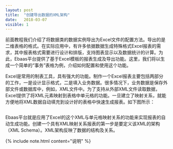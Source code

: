 ```yaml
---
layout: post
title:  "创建导出数据的XML架构"
date:   2018-03-07
visible: 1
---
```


前面教程我们介绍了将数据类的数据实例导出为Excel文件的配置方法。导出的是二维表格的格式。在实际应用中，有许多依据数据生成特殊格式Excel报表的需求，其中报表格式需要进行设计和排版，支持图表显示以及数据统计的计算。为此，Ebaas平台提供了基于Excel模板的报表生成及导出功能。这里，我们将以生成一个简单的“事务”表格为例，介绍如何配置和使用这个功能。

Excel是常用的制表工具，具有强大的功能。制作一个Excel报表主要包括两部分的工作，一是设计显示格式，二是填入业务数据。很多情况下，业务数据是保存外部文件或数据库中，例如，XML文件中。为了支持从外部XML文件读取数据，Excel提供了将XML元素映射到表格中单元格的功能。一旦建立了映射关系，就能方便地将XML数据自动填充到设计好的表格中快速生成报表。如下图所示：

<img src="{{'/assets/img/2018-3-7-Excel的XML映射例子.png' | prepend: site.baseurl }}" alt=""><br>

Ebaas平台就是应用了Excel的这个XML与单元格映射关系的功能来实现报表的自动生成功能。创建一个具有XML映射关系报表的第一步是要定义该XML的架构（XML Schema）。XML架构反映了数据的结构及关系。

{% include note.html content="说明" %}


